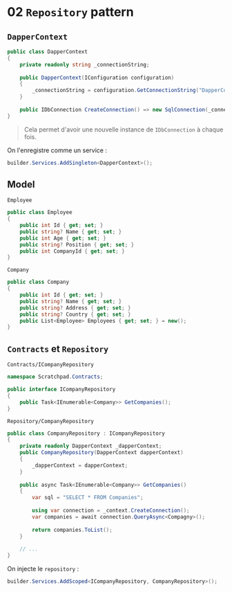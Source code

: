 # 02 `Repository` pattern

## `DapperContext`

```cs
public class DapperContext
{
    private readonly string _connectionString;
    
    public DapperContext(IConfiguration configuration)
    {
        _connectionString = configuration.GetConnectionString("DapperConnection");
    }
    
    public IDbConnection CreateConnection() => new SqlConnection(_connectionString);
}
```

> Cela permet d'avoir une nouvelle instance de `IDbConnection` à chaque fois.

On l'enregistre comme un service :

```cs
builder.Services.AddSingleton<DapperContext>();
```



## Model

`Employee`

```cs
public class Employee
{
    public int Id { get; set; }
    public string? Name { get; set; }
    public int Age { get; set; }
    public string? Position { get; set; }
    public int CompanyId { get; set; }
}
```

`Company`

```cs
public class Company
{
    public int Id { get; set; }
    public string? Name { get; set; }
    public string? Address { get; set; }
    public string? Country { get; set; }
    public List<Employee> Employees { get; set; } = new();
}
```





## `Contracts` et `Repository`

`Contracts/ICompanyRepository`

```cs
namespace Scratchpad.Contracts;

public interface ICompanyRepository
{
    public Task<IEnumerable<Company>> GetCompanies();
}
```



`Repository/CompanyRepository`

```cs
public class CompanyRepository : ICompanyRepository
{
    private readonly DapperContext _dapperContext;
    public CompanyRepository(DapperContext dapperContext)
    {
        _dapperContext = dapperContext;
    }
    
    public async Task<IEnumerable<Company>> GetCompanies()
    {
        var sql = "SELECT * FROM Companies";
        
        using var connection = _context.CreateConnection();
        var companies = await connection.QueryAsync<Compagny>();
        
        return companies.ToList();
    }
    
    // ...
}
```



On injecte le `repository` :

```cs
builder.Services.AddScoped<ICompanyRepository, CompanyRepository>();
```